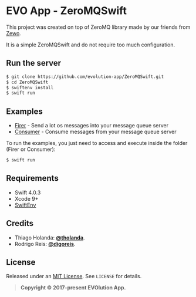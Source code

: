 # EVO App - ZeroMQSwift

This project was created on top of ZeroMQ library made by our friends from [Zewo](https://github.com/Zewo).

It is a simple ZeroMQSwift and do not require too much configuration.


## Run the server
```bash
$ git clone https://github.com/evolution-app/ZeroMQSwift.git
$ cd ZeroMQSwift
$ swiftenv install
$ swift run
```


## Examples
- [Firer](https://github.com/evolution-app/ZeroMQSwift/blob/master/Examples/Firer/) - Send a lot os messages into your message queue server
- [Consumer](https://github.com/evolution-app/ZeroMQSwift/blob/master/Examples/Consumer/) - Consume messages from your message queue server

To run the examples, you just need to access and execute inside the folder (Firer or Consumer):

```bash
$ swift run
```


## Requirements
- Swift 4.0.3
- Xcode 9+
- [SwiftEnv](https://swiftenv.fuller.li)

## Credits

- Thiago Holanda: [**@tholanda**](https://twitter.com/tholanda).
- Rodrigo Reis: [**@digoreis**](https://twitter.com/digoreis).

## License

Released under an [MIT License](http://opensource.org/licenses/MIT). See `LICENSE` for details.

>**Copyright &copy; 2017-present EVOlution App.**
